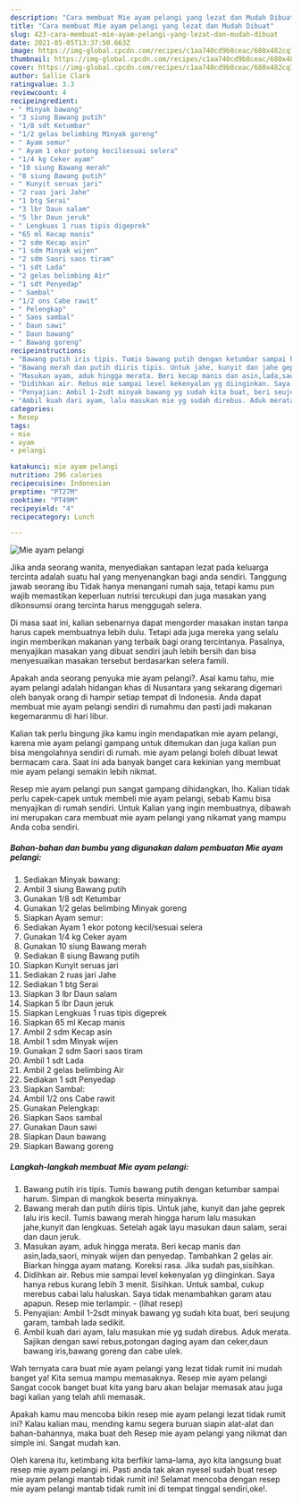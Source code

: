 ```yaml
---
description: "Cara membuat Mie ayam pelangi yang lezat dan Mudah Dibuat"
title: "Cara membuat Mie ayam pelangi yang lezat dan Mudah Dibuat"
slug: 423-cara-membuat-mie-ayam-pelangi-yang-lezat-dan-mudah-dibuat
date: 2021-05-05T13:37:50.663Z
image: https://img-global.cpcdn.com/recipes/c1aa740cd9b8ceac/680x482cq70/mie-ayam-pelangi-foto-resep-utama.jpg
thumbnail: https://img-global.cpcdn.com/recipes/c1aa740cd9b8ceac/680x482cq70/mie-ayam-pelangi-foto-resep-utama.jpg
cover: https://img-global.cpcdn.com/recipes/c1aa740cd9b8ceac/680x482cq70/mie-ayam-pelangi-foto-resep-utama.jpg
author: Sallie Clark
ratingvalue: 3.3
reviewcount: 4
recipeingredient:
- " Minyak bawang"
- "3 siung Bawang putih"
- "1/8 sdt Ketumbar"
- "1/2 gelas belimbing Minyak goreng"
- " Ayam semur"
- " Ayam 1 ekor potong kecilsesuai selera"
- "1/4 kg Ceker ayam"
- "10 siung Bawang merah"
- "8 siung Bawang putih"
- " Kunyit seruas jari"
- "2 ruas jari Jahe"
- "1 btg Serai"
- "3 lbr Daun salam"
- "5 lbr Daun jeruk"
- " Lengkuas 1 ruas tipis digeprek"
- "65 ml Kecap manis"
- "2 sdm Kecap asin"
- "1 sdm Minyak wijen"
- "2 sdm Saori saos tiram"
- "1 sdt Lada"
- "2 gelas belimbing Air"
- "1 sdt Penyedap"
- " Sambal"
- "1/2 ons Cabe rawit"
- " Pelengkap"
- " Saos sambal"
- " Daun sawi"
- " Daun bawang"
- " Bawang goreng"
recipeinstructions:
- "Bawang putih iris tipis. Tumis bawang putih dengan ketumbar sampai harum. Simpan di mangkok beserta minyaknya."
- "Bawang merah dan putih diiris tipis. Untuk jahe, kunyit dan jahe geprek lalu iris kecil. Tumis bawang merah hingga harum lalu masukan jahe,kunyit dan lengkuas. Setelah agak layu masukan daun salam, serai dan daun jeruk."
- "Masukan ayam, aduk hingga merata. Beri kecap manis dan asin,lada,saori, minyak wijen dan penyedap. Tambahkan 2 gelas air. Biarkan hingga ayam matang. Koreksi rasa. Jika sudah pas,sisihkan."
- "Didihkan air. Rebus mie sampai level kekenyalan yg diinginkan. Saya hanya rebus kurang lebih 3 menit. Sisihkan. Untuk sambal, cukup merebus cabai lalu haluskan. Saya tidak menambahkan garam atau apapun. Resep mie terlampir.           (lihat resep)"
- "Penyajian: Ambil 1-2sdt minyak bawang yg sudah kita buat, beri seujung garam, tambah lada sedikit."
- "Ambil kuah dari ayam, lalu masukan mie yg sudah direbus. Aduk merata. Sajikan dengan sawi rebus,potongan daging ayam dan ceker,daun bawang iris,bawang goreng dan cabe ulek."
categories:
- Resep
tags:
- mie
- ayam
- pelangi

katakunci: mie ayam pelangi 
nutrition: 296 calories
recipecuisine: Indonesian
preptime: "PT27M"
cooktime: "PT49M"
recipeyield: "4"
recipecategory: Lunch

---
```



![Mie ayam pelangi](https://img-global.cpcdn.com/recipes/c1aa740cd9b8ceac/680x482cq70/mie-ayam-pelangi-foto-resep-utama.jpg)

Jika anda seorang wanita, menyediakan santapan lezat pada keluarga tercinta adalah suatu hal yang menyenangkan bagi anda sendiri. Tanggung jawab seorang ibu Tidak hanya menangani rumah saja, tetapi kamu pun wajib memastikan keperluan nutrisi tercukupi dan juga masakan yang dikonsumsi orang tercinta harus menggugah selera.

Di masa  saat ini, kalian sebenarnya dapat mengorder masakan instan tanpa harus capek membuatnya lebih dulu. Tetapi ada juga mereka yang selalu ingin memberikan makanan yang terbaik bagi orang tercintanya. Pasalnya, menyajikan masakan yang dibuat sendiri jauh lebih bersih dan bisa menyesuaikan masakan tersebut berdasarkan selera famili. 



Apakah anda seorang penyuka mie ayam pelangi?. Asal kamu tahu, mie ayam pelangi adalah hidangan khas di Nusantara yang sekarang digemari oleh banyak orang di hampir setiap tempat di Indonesia. Anda dapat membuat mie ayam pelangi sendiri di rumahmu dan pasti jadi makanan kegemaranmu di hari libur.

Kalian tak perlu bingung jika kamu ingin mendapatkan mie ayam pelangi, karena mie ayam pelangi gampang untuk ditemukan dan juga kalian pun bisa mengolahnya sendiri di rumah. mie ayam pelangi boleh dibuat lewat bermacam cara. Saat ini ada banyak banget cara kekinian yang membuat mie ayam pelangi semakin lebih nikmat.

Resep mie ayam pelangi pun sangat gampang dihidangkan, lho. Kalian tidak perlu capek-capek untuk membeli mie ayam pelangi, sebab Kamu bisa menyajikan di rumah sendiri. Untuk Kalian yang ingin membuatnya, dibawah ini merupakan cara membuat mie ayam pelangi yang nikamat yang mampu Anda coba sendiri.

<!--inarticleads1-->

##### Bahan-bahan dan bumbu yang digunakan dalam pembuatan Mie ayam pelangi:

1. Sediakan  Minyak bawang:
1. Ambil 3 siung Bawang putih
1. Gunakan 1/8 sdt Ketumbar
1. Gunakan 1/2 gelas belimbing Minyak goreng
1. Siapkan  Ayam semur:
1. Sediakan  Ayam 1 ekor potong kecil/sesuai selera
1. Gunakan 1/4 kg Ceker ayam
1. Gunakan 10 siung Bawang merah
1. Sediakan 8 siung Bawang putih
1. Siapkan  Kunyit seruas jari
1. Sediakan 2 ruas jari Jahe
1. Sediakan 1 btg Serai
1. Siapkan 3 lbr Daun salam
1. Siapkan 5 lbr Daun jeruk
1. Siapkan  Lengkuas 1 ruas tipis digeprek
1. Siapkan 65 ml Kecap manis
1. Ambil 2 sdm Kecap asin
1. Ambil 1 sdm Minyak wijen
1. Gunakan 2 sdm Saori saos tiram
1. Ambil 1 sdt Lada
1. Ambil 2 gelas belimbing Air
1. Sediakan 1 sdt Penyedap
1. Siapkan  Sambal:
1. Ambil 1/2 ons Cabe rawit
1. Gunakan  Pelengkap:
1. Siapkan  Saos sambal
1. Gunakan  Daun sawi
1. Siapkan  Daun bawang
1. Siapkan  Bawang goreng




<!--inarticleads2-->

##### Langkah-langkah membuat Mie ayam pelangi:

1. Bawang putih iris tipis. Tumis bawang putih dengan ketumbar sampai harum. Simpan di mangkok beserta minyaknya.
1. Bawang merah dan putih diiris tipis. Untuk jahe, kunyit dan jahe geprek lalu iris kecil. Tumis bawang merah hingga harum lalu masukan jahe,kunyit dan lengkuas. Setelah agak layu masukan daun salam, serai dan daun jeruk.
1. Masukan ayam, aduk hingga merata. Beri kecap manis dan asin,lada,saori, minyak wijen dan penyedap. Tambahkan 2 gelas air. Biarkan hingga ayam matang. Koreksi rasa. Jika sudah pas,sisihkan.
1. Didihkan air. Rebus mie sampai level kekenyalan yg diinginkan. Saya hanya rebus kurang lebih 3 menit. Sisihkan. Untuk sambal, cukup merebus cabai lalu haluskan. Saya tidak menambahkan garam atau apapun. Resep mie terlampir. -           (lihat resep)
1. Penyajian: Ambil 1-2sdt minyak bawang yg sudah kita buat, beri seujung garam, tambah lada sedikit.
1. Ambil kuah dari ayam, lalu masukan mie yg sudah direbus. Aduk merata. Sajikan dengan sawi rebus,potongan daging ayam dan ceker,daun bawang iris,bawang goreng dan cabe ulek.




Wah ternyata cara buat mie ayam pelangi yang lezat tidak rumit ini mudah banget ya! Kita semua mampu memasaknya. Resep mie ayam pelangi Sangat cocok banget buat kita yang baru akan belajar memasak atau juga bagi kalian yang telah ahli memasak.

Apakah kamu mau mencoba bikin resep mie ayam pelangi lezat tidak rumit ini? Kalau kalian mau, mending kamu segera buruan siapin alat-alat dan bahan-bahannya, maka buat deh Resep mie ayam pelangi yang nikmat dan simple ini. Sangat mudah kan. 

Oleh karena itu, ketimbang kita berfikir lama-lama, ayo kita langsung buat resep mie ayam pelangi ini. Pasti anda tak akan nyesel sudah buat resep mie ayam pelangi mantab tidak rumit ini! Selamat mencoba dengan resep mie ayam pelangi mantab tidak rumit ini di tempat tinggal sendiri,oke!.

